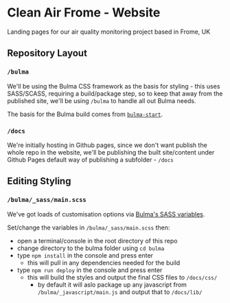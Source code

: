 # Clean Air Frome - Website
Landing pages for our air quality monitoring project based in Frome, UK


## Repository Layout

### `/bulma`
We'll be using the Bulma CSS framework as the basis for styling - this uses SASS/SCASS, requiring a build/package step, so to keep that away from the published site, we'll be using `/bulma` to handle all out Bulma needs.

The basis for the Bulma build comes from [`bulma-start`](https://github.com/jgthms/bulma-start).

### `/docs`
We're initially hosting in Github pages, since we don't want publish the whole repo in the website, we'll be publishing the built site/content under Github Pages default way of publishing a subfolder - `/docs`

## Editing Styling

### `/bulma/_sass/main.scss`

We've got loads of customisation options via [Bulma's SASS variables](https://bulma.io/documentation/customize/variables/).

Set/change the variables in `/bulma/_sass/main.scss` then:
* open a terminal/console in the root directory of this repo
* change directory to the bulma folder using `cd bulma`
* type `npm install` in the console and press enter
  * this will pull in any dependencies needed for the build
* type `npm run deploy` in the console and press enter
  * this will build the styles and output the final CSS files to `/docs/css/`
    * by default it will aslo package up any javascript from `/bulma/_javascript/main.js` and output that to `/docs/lib/`
